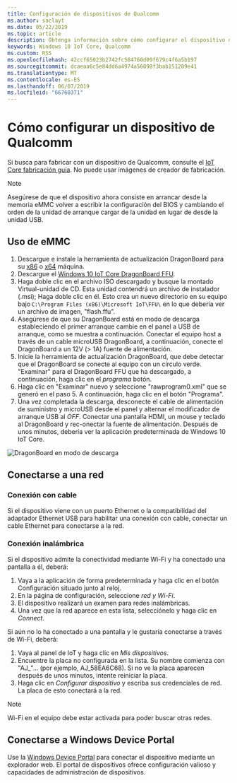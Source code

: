 ```yaml
---
title: Configuración de dispositivos de Qualcomm
ms.author: saclayt
ms.date: 05/22/2019
ms.topic: article
description: Obtenga información sobre cómo configurar el dispositivo de Qualcomm con Windows 10 IoT Core.
keywords: Windows 10 IoT Core, Qualcomm
ms.custom: RS5
ms.openlocfilehash: 42ccf65023b2742fc584760d09f679c4f6a5b197
ms.sourcegitcommit: dcaeaa6c5e84dd6a4974a56098f3bab151209e41
ms.translationtype: MT
ms.contentlocale: es-ES
ms.lasthandoff: 06/07/2019
ms.locfileid: "66760371"
---
```

# <a name="setting-up-a-qualcomm-device"></a>Cómo configurar un dispositivo de Qualcomm

Si busca para fabricar con un dispositivo de Qualcomm, consulte el [IoT Core fabricación guía](https://docs.microsoft.com/en-us/windows-hardware/manufacture/iot/iot-core-manufacturing-guide). No puede usar imágenes de creador de fabricación.

> [!NOTE]
> Asegúrese de que el dispositivo ahora consiste en arrancar desde la memoria eMMC volver a escribir la configuración del BIOS y cambiando el orden de la unidad de arranque cargar de la unidad en lugar de desde la unidad USB.

## <a name="using-emmc"></a>Uso de eMMC

1. Descargue e instale la herramienta de actualización DragonBoard para su [x86](https://developer.qualcomm.com/download/db410c/windows-10-iot-update-tool-dragonboard-410c-x86.zip) o [x64](https://developer.qualcomm.com/download/db410c/windows-10-iot-update-tool-dragonboard-410c-x64.zip) máquina.
2. Descargue el [Windows 10 IoT Core DragonBoard FFU](https://docs.microsoft.com/en-us/windows/iot-core/downloads).
3. Haga doble clic en el archivo ISO descargado y busque la montado Virtual-unidad de CD. Esta unidad contendrá un archivo de instalador (.msi); Haga doble clic en él. Esto crea un nuevo directorio en su equipo bajo `C:\Program Files (x86)\Microsoft IoT\FFU\` en lo que debería ver un archivo de imagen, "flash.ffu".
4. Asegúrese de que su DragonBoard está en modo de descarga estableciendo el primer arranque cambie en el panel a USB de arranque, como se muestra a continuación. Conectar el equipo host a través de un cable microUSB DragonBoard, a continuación, conecte el DragonBoard a un 12V (> 1A) fuente de alimentación.
5. Inicie la herramienta de actualización DragonBoard, que debe detectar que el DragonBoard se conecte al equipo con un círculo verde. "Examinar" para el DragonBoard FFU que ha descargado, a continuación, haga clic en el _programa_ botón.
6. Haga clic en "Examinar" nuevo y seleccione "rawprogram0.xml" que se generó en el paso 5. A continuación, haga clic en el botón "Programa".
7. Una vez completada la descarga, desconecte el cable de alimentación de suministro y microUSB desde el panel y alternar el modificador de arranque USB al _OFF_. Conectar una pantalla HDMI, un mouse y teclado al DragonBoard y rec-onectar la fuente de alimentación. Después de unos minutos, debería ver la aplicación predeterminada de Windows 10 IoT Core. 

![DragonBoard en modo de descarga](../media/DeviceSetup/db1.png)

## <a name="connect-to-a-network"></a>Conectarse a una red

### <a name="wired-connection"></a>Conexión con cable
Si el dispositivo viene con un puerto Ethernet o la compatibilidad del adaptador Ethernet USB para habilitar una conexión con cable, conectar un cable Ethernet para conectarse a la red.

### <a name="wireless-connection"></a>Conexión inalámbrica
Si el dispositivo admite la conectividad mediante Wi-Fi y ha conectado una pantalla a él, deberá:

1. Vaya a la aplicación de forma predeterminada y haga clic en el botón Configuración situado junto al reloj.
2. En la página de configuración, seleccione _red y Wi-Fi_.
3. El dispositivo realizará un examen para redes inalámbricas.
4. Una vez que la red aparece en esta lista, selecciónelo y haga clic en _Connect_.

Si aún no lo ha conectado a una pantalla y le gustaría conectarse a través de Wi-Fi, deberá:

1. Vaya al panel de IoT y haga clic en _Mis dispositivos_.
2. Encuentre la placa no configurada en la lista. Su nombre comienza con "AJ_"... (por ejemplo, AJ_58EA6C68). Si no ve la placa aparecen después de unos minutos, intente reiniciar la placa.
3. Haga clic en _Configurar dispositivo_ y escriba sus credenciales de red. La placa de esto conectará a la red.

> [!NOTE]
> Wi-Fi en el equipo debe estar activada para poder buscar otras redes.

## <a name="connect-to-windows-device-portal"></a>Conectarse a Windows Device Portal

Use la [Windows Device Portal](../manage-your-device/DevicePortal.md) para conectar el dispositivo mediante un explorador web. El portal de dispositivos ofrece configuración valioso y capacidades de administración de dispositivos. 



